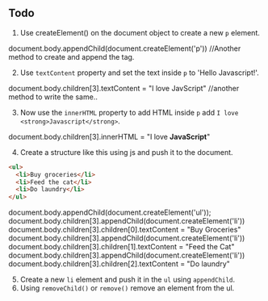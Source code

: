 ## Todo

1. Use createElement() on the document object to create a new `p` element.

<!-- var foo = document.createElement('p'); //creates <p> element
document.body.appendChild(foo); // Append <p> to <body> -->

document.body.appendChild(document.createElement('p')) //Another method to create and append the tag.

2. Use `textContent` property and set the text inside `p` to 'Hello Javascript!'.

<!-- document.body.lastElementChild.textContent= "Hello JavaScript" -->

document.body.children[3].textContent = "I love JavScript" //another method to write the same..

3. Now use the  `innerHTML` property to add HTML inside `p` add `I love <strong>Javascript</strong>`.

<!-- document.body.lastElementChild.id = "pid" //assign an ID to the <p> tag. No need to assign ID here as it can be acheived directly with Children. -->

document.body.children[3].innerHTML = "I love <strong>JavaScript</strong>"




4. Create a structure like this using js and push it to the document.
```html
<ul>
  <li>Buy groceries</li>
  <li>Feed the cat</li>
  <li>Do laundry</li>
</ul>
```
document.body.appendChild(document.createElement('ul'));
document.body.children[3].appendChild(document.createElement('li'))
document.body.children[3].children[0].textContent = "Buy Groceries"
document.body.children[3].appendChild(document.createElement('li'))
document.body.children[3].children[1].textContent = "Feed the Cat"
document.body.children[3].appendChild(document.createElement('li'))
document.body.children[3].children[2].textContent = "Do laundry"

5. Create a new `li` element and push it in the `ul` using `appendChild`.
6. Using `removeChild()` or `remove()` remove an element from the ul.
